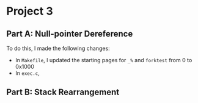 # Project 3
## Part A: Null-pointer Dereference
To do this, I made the following changes:
* In `Makefile`, I updated the starting pages for `_%` and `forktest` from 0 to 0x1000
* In `exec.c`, 

## Part B: Stack Rearrangement